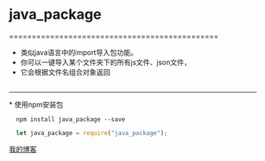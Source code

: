 # java_package
==============================================

* 类似java语言中的import导入包功能。<br/>
* 你可以一键导入某个文件夹下的所有js文件、json文件，</br>
* 它会根据文件名组合对象返回</br>
 
---------------
* 使用npm安装包
```shell
  npm install java_package --save
```
```javascript
  let java_package = require("java_package");
```
[我的博客](http://www.cnblogs.com/ztfjs/) 

